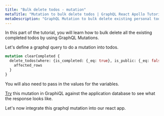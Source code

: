 ```yaml
---
title: "Bulk delete todos - mutation"
metaTitle: "Mutation to bulk delete todos | GraphQL React Apollo Tutorial"
metaDescription: "GraphQL Mutation to bulk delete existing personal todos. Try the mutation in GraphiQL, passing the Authorization token to perform bulk operations"
---
```


In this part of the tutorial, you will learn how to bulk delete all the existing completed todos by using GraphQL Mutations.

Let's define a graphql query to do a mutation into todos.

```graphql
mutation clearCompleted {
  delete_todos(where: {is_completed: {_eq: true}, is_public: {_eq: false}}) {
    affected_rows
  }
}
```

You will also need to pass in the values for the variables.

[Try](https://learn.hasura.io/graphql/graphiql) this mutation in GraphiQL against the application database to see what the response looks like.

Let's now integrate this graphql mutation into our react app.